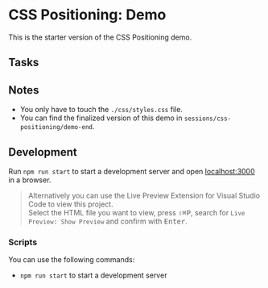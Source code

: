 # CSS Positioning: Demo

This is the starter version of the CSS Positioning demo.

## Tasks

## Notes

- You only have to touch the `./css/styles.css` file.
- You can find the finalized version of this demo in `sessions/css-positioning/demo-end`.

## Development

Run `npm run start` to start a development server and open [localhost:3000](http://localhost:3000) in a browser.

> Alternatively you can use the Live Preview Extension for Visual Studio Code to view this project.  
> Select the HTML file you want to view, press <kbd>⇧</kbd><kbd>⌘</kbd><kbd>P</kbd>, search for `Live Preview: Show Preview` and confirm with <kbd>Enter</kbd>.

### Scripts

You can use the following commands:

- `npm run start` to start a development server
